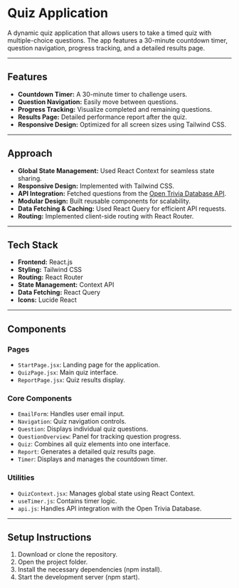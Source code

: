 # Quiz Application

A dynamic quiz application that allows users to take a timed quiz with multiple-choice questions. The app features a 30-minute countdown timer, question navigation, progress tracking, and a detailed results page.

---

## Features

- **Countdown Timer:** A 30-minute timer to challenge users.
- **Question Navigation:** Easily move between questions.
- **Progress Tracking:** Visualize completed and remaining questions.
- **Results Page:** Detailed performance report after the quiz.
- **Responsive Design:** Optimized for all screen sizes using Tailwind CSS.

---

## Approach

- **Global State Management:** Used React Context for seamless state sharing.
- **Responsive Design:** Implemented with Tailwind CSS.
- **API Integration:** Fetched questions from the [Open Trivia Database API](https://opentdb.com/).
- **Modular Design:** Built reusable components for scalability.
- **Data Fetching & Caching:** Used React Query for efficient API requests.
- **Routing:** Implemented client-side routing with React Router.

---

## Tech Stack

- **Frontend:** React.js
- **Styling:** Tailwind CSS
- **Routing:** React Router
- **State Management:** Context API
- **Data Fetching:** React Query
- **Icons:** Lucide React

---

## Components

### **Pages**
- `StartPage.jsx`: Landing page for the application.
- `QuizPage.jsx`: Main quiz interface.
- `ReportPage.jsx`: Quiz results display.

### **Core Components**
- `EmailForm`: Handles user email input.
- `Navigation`: Quiz navigation controls.
- `Question`: Displays individual quiz questions.
- `QuestionOverview`: Panel for tracking question progress.
- `Quiz`: Combines all quiz elements into one interface.
- `Report`: Generates a detailed quiz results page.
- `Timer`: Displays and manages the countdown timer.

### **Utilities**
- `QuizContext.jsx`: Manages global state using React Context.
- `useTimer.js`: Contains timer logic.
- `api.js`: Handles API integration with the Open Trivia Database.

---

## Setup Instructions
1. Download or clone the repository. 
2. Open the project folder.  
3. Install the necessary dependencies (npm install).  
4. Start the development server (npm start).  
